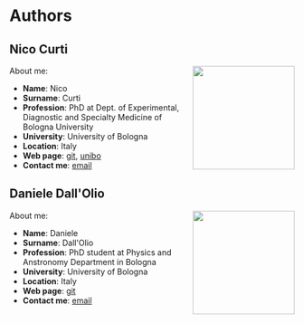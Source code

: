 # Authors

## Nico Curti

<img align="right" width="180" height="183" src="https://avatars0.githubusercontent.com/u/24650975?s=400&v=4"> About me:
- **Name**: Nico
- **Surname**: Curti
- **Profession**: PhD at Dept. of Experimental, Diagnostic and Specialty Medicine of Bologna University
- **University**: University of Bologna
- **Location**: Italy
- **Web page**: [git](https://github.com/Nico-Curti), [unibo](https://www.unibo.it/sitoweb/nico.curti2)
- **Contact me**: [email](mailto:nico.curti2@unibo.it)

## Daniele Dall'Olio

<img align="right" width="180" height="183" src="https://avatars3.githubusercontent.com/u/23407684?s=400&v=4"> About me:
- **Name**: Daniele
- **Surname**: Dall'Olio
- **Profession**: PhD student at Physics and Anstronomy Department in Bologna
- **University**: University of Bologna
- **Location**: Italy
- **Web page**: [git](https://github.com/DanieleDallOlio)
- **Contact me**: [email](mailto:daniele.dallolio@studio.unibo.it)
